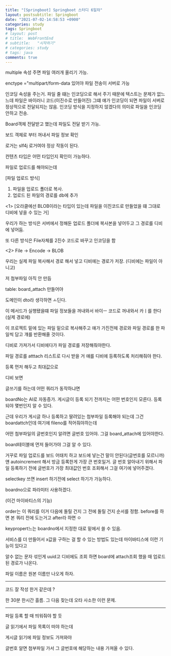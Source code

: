 ```yaml
---
title: "[Springboot] Springboot 스터디 6일차"
layout: postsubtitle: Springboot
date: "2021-07-02-14:58:53 +0900"
categories: study
tags: Springboot
# layout: post
# title:  WebFrontEnd
# subtitle:   "시작하기"
# categories: study
# tags: java
comments: true
---
```


multiple 속성 주면 파일 여러개 올리기 가능.

enctype ="multipart/form-data 있어야 파일 전송이 서버로 가능

인코딩 속성을 주는거. 파일 줄 떄는 인코딩으로 해서 주기 때문에 텍스트는 문제가 없느느데 파일은 바이러니 코드(이진수로 만들어진)
그떄 얘가 인코딩이 되면 파일이 서버로 정상적으로 전달되지는 않음.
인코딩 방식을 지정하지 않겠다의 의미로 파일을 인코딩 안하고 전송.

Board객체 전달받고 했는데 파일도 전달 받기 가능.

보드 객체로 부터 꺼내서 파일 정보 확인

로거는 slf4j 로거여야 정상 작동이 된다.

컨텐츠 타입은 어떤 타입인지 확인이 가능하다.

파일로 업로드를 해야되는데

[파일 업로드 방식]

1. 파일을 업로드 폴더로 복사.
2. 업로드 된 파일의 경로를 db에 추가

<1>
[오라클에선 BLOB이라는 타입이 있는데 파일을 이진코드로 만들었을 떄 그대로 디비에 넣을 수 있는 거]

우리가 하는 방식은 서버에서 정해둔 업로드 폴더에 복사본을 넣어두고 그 경로를 디비에 넣어둠.

또 다른 방식은 File자체를 2진수 코드로 바꾸고 인코딩을 함

<2>
File -> Encode -> BLOB

우리는 실제 파일 복사해서 경로 해서 넣고 디비에는 경로가 저장. (디비에는 파일이 아니고)

저 첨부파일 아직 안 만듬

table: board_attach 만들어야

도메인이 dto라 생각하면 ㅗ딘다.

이 메서드가 실행됐을떄 파일 정보들을 꺼내와서 바이ㅡ 코드로 꺼내와서 카ㅣ를 한다(실제 경로에)

이 프로젝트 밑에 있는 파일 밑으로 복사해주고 얘가 가진전체 경로와 파일 경로를 한 파일씩 담고 걔를 반환해줄 것이다.

디비로 가져가서 디비에다가 파일 경로를 저장해줘야한다.

파일 경로를 atttach 리스트로 다시 받을 거
얘를 디비에 등록하도록 처리해줘야 한다.

등록 먼저 해두고 최대값으로

디비 보면

글쓰기를 하는데 어떤 쿼리가 동작하냐면

boardNo는 AI로 자동증가.
게시글이 등록 되기 전까지는 어떤 번호인지 모른다. 등록 되야 몇번인지 알 수 있다.

근데 우리가 게시글 하나 등록하고 딸려있는 첨부파일 등록해야 되는데 그건 boardattch인데 여기에 fileno를 적어줘야하는데

어떤 첨부파일의 글번호인지 알려면 글번호 있어야.
그걸 board_attach에 있어야한다.

board테이블에 먼저 들어가야 그걸 알 수 있다.

거꾸로 파일 업로드를 보드 어태치 하고 보드에 넣는건 말이 안된다(글번호를 모르니까)
얜 autoincrement 해서 방금 등록한게 가장 큰 번호일거.
글 번호 알아내기 위해서 파일 등록하기 전에 글번호가 가장 최대값인 번호 조회해서 그걸 여기에 넣어주겠다.

selectkey 쓰면 insert 하기전에 select 하기가 가능하다.

boardno으로 파라미터 사용하겠다.

(이건 마이바티스의 기능)

order는 이 쿼리를 이거 다음에 돌릴 건지 그 전에 돌릴 건지 순서를 정함.
before를 하면 본 쿼리 전에 도는거고 after라 하면 ㅇ

keypropert느는 boardno에서 지정한 대로 밑에서 쓸 수 있음.

서비스를 더 만들어서 x값을 구하는 걸 할 수 있는 방법도 있는데 마이바티스에 이런 기능이 있다고

알수 없는 문자 섞인게 uuid고 디비에도 조회 하면 board에 attach조회 했을 때 업로드 된 경로가 나온다.

파일 이름은 원본 이름만 나오게 하자.

---

코드 잘 작성 한거 같은데 ?

한 30분 한시간 흘름. 그 다음 찾는데 오타 사소한 이런 문제.

---

파일 등록 할 때 띄워줘야 할 듯

글 읽기에서 파일 목록이 떠야 하는데

게시글 읽기에 파일 정보도 가져와야

글번호 알면 첨부파일 가서 그 글번호에 해당하는 내용 가져올 수 있다.
